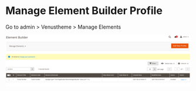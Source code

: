 # Manage Element Builder Profile

Go to admin &gt; Venustheme &gt; Manage Elements

![](../.gitbook/assets/manage_element_builder_profiles.png)


